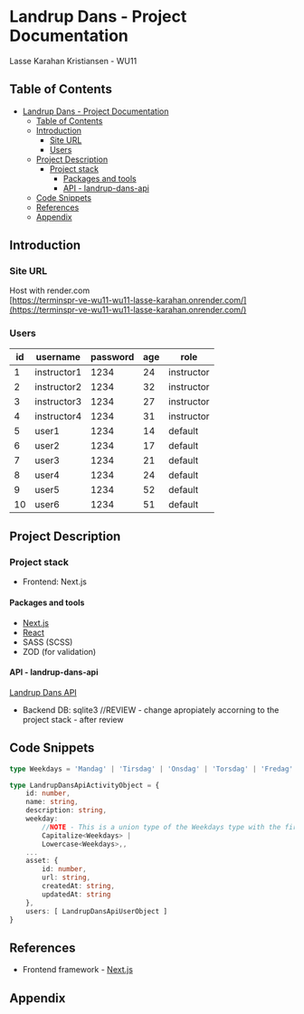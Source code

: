 # Landrup Dans - Project Documentation
Lasse Karahan Kristiansen - WU11

## Table of Contents
- [Landrup Dans - Project Documentation](#landrup-dans---project-documentation)
  - [Table of Contents](#table-of-contents)
  - [Introduction](#introduction)
    - [Site URL](#site-url)
    - [Users](#users)
  - [Project Description](#project-description)
    - [Project stack](#project-stack)
      - [Packages and tools](#packages-and-tools)
      - [API - landrup-dans-api](#api---landrup-dans-api)
  - [Code Snippets](#code-snippets)
  - [References](#references)
  - [Appendix](#appendix)

## Introduction

### Site URL
Host with render.com\
[https://terminspr-ve-wu11-wu11-lasse-karahan.onrender.com/](https://terminspr-ve-wu11-wu11-lasse-karahan.onrender.com/)

### Users
| id | username | password | age | role |
| --- | --- | --- | --- | --- |
| 1 | instructor1 | 1234 | 24 | instructor |
| 2 | instructor2 | 1234 | 32 | instructor |
| 3 | instructor3 | 1234 | 27 | instructor |
| 4 | instructor4 | 1234 | 31 | instructor |
| 5 | user1 | 1234 | 14 | default |
| 6 | user2 | 1234 | 17 | default |
| 7 | user3 | 1234 | 21 | default |
| 8 | user4 | 1234 | 24 | default |
| 9 | user5 | 1234 | 52 | default |
| 10 | user6 | 1234 | 51 | default |


## Project Description

### Project stack
- Frontend: Next.js


#### Packages and tools
- [Next.js](https://nextjs.org/)
- [React](https://reactjs.org/)
- SASS (SCSS)
- ZOD (for validation)


#### API - landrup-dans-api

[Landrup Dans API](https://github.com/rts-cmk/landrup-dans-api)
- Backend DB: sqlite3 //REVIEW - change apropiately accorning to the project stack - after review


## Code Snippets

```ts
type Weekdays = 'Mandag' | 'Tirsdag' | 'Onsdag' | 'Torsdag' | 'Fredag' | 'Lørdag' | 'Søndag'

type LandrupDansApiActivityObject = {
    id: number,
    name: string,
    description: string,
    weekday: 
        //NOTE - This is a union type of the Weekdays type with the first letter capitalized and lowercase. This is to ensure that the API returns the correct format of the weekdays and handle minor typos.
        Capitalize<Weekdays> | 
        Lowercase<Weekdays>,,
    ...
    asset: {
        id: number,
        url: string,
        createdAt: string,
        updatedAt: string
    },
    users: [ LandrupDansApiUserObject ]
}
```

## References
- Frontend framework -  [Next.js](https://nextjs.org/)

## Appendix
